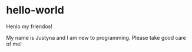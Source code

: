# hello-world

Henlo my friendos!

My name is Justyna and I am new to programming. Please take good care of me!

